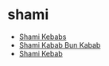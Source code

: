 # shami

 * [Shami Kebabs](../index/s/shami-kebabs-235951.json)
 * [Shami Kabab Bun Kabab](../index/s/shami-kabab-bun-kabab.json)
 * [Shami Kebab](../index/s/shami-kebab.json)
